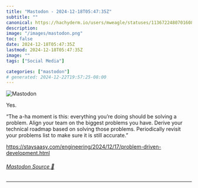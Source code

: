 ```yaml
---
title: "Mastodon - 2024-12-18T05:47:35Z"
subtitle: ""
canonical: https://hachyderm.io/users/mweagle/statuses/113672248070160801
description:
image: "/images/mastodon.png"
toc: false
date: 2024-12-18T05:47:35Z
lastmod: 2024-12-18T05:47:35Z
image: ""
tags: ["Social Media"]

categories: ["mastodon"]
# generated: 2024-12-22T19:57:25-08:00
---
```

![Mastodon](/images/mastodon.png)

<p>Yes. </p><p>“The a-ha moment is this: everything you’re doing should be solving a problem. Align your team on the biggest problems you have. Derive your technical roadmap based on solving those problems. Periodically revisit your problems list to make sure it is still accurate.”</p><p><a href="https://staysaasy.com/engineering/2024/12/17/problem-driven-development.html" target="_blank" rel="nofollow noopener noreferrer" translate="no"><span class="invisible">https://</span><span class="ellipsis">staysaasy.com/engineering/2024</span><span class="invisible">/12/17/problem-driven-development.html</span></a></p>


###### [Mastodon Source 🐘](https://hachyderm.io/@mweagle/113672248070160801)

___
